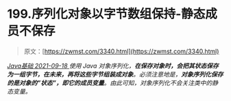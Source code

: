 <!--yml
category: 未分类
date: 0001-01-01 00:00:00
-->

# 199.序列化对象以字节数组保持-静态成员不保存

> 原文：[https://zwmst.com/3340.html](https://zwmst.com/3340.html)

   [ *Java基础* ](https://zwmst.com/java%e5%9f%ba%e7%a1%80)*[ <time datetime="2021-09-18T08:59:54+08:00"> 2021-09-18 </time> ](https://zwmst.com/3340.html)  使用 Java 对象序列化，**在保存对象时，会把其状态保存为一组字节，在未来，再将这些字节组装成对象**。必须注意地是，**对象序列化保存的是对象的”状态”，即它的成员变量**。由此可知，对象序列化不会关注类中的静态变量。*